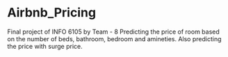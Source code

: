 # Airbnb_Pricing
Final project of INFO 6105 by Team - 8 
Predicting the price of room based on the number of beds, bathroom, bedroom and amineties.
Also predicting the price with surge price.

